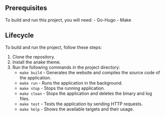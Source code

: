 ## Prerequisites 

To build and run this project, you will need: - Go-Hugo - Make

## Lifecycle

To build and run the project, follow these steps:

1. Clone the repository.
2. Install the anake theme.
3. Run the following commands in the project directory:
   - `make build` - Generates the website and compiles the source code of the application.
   - `make run` - Runs the application in the background.
   - `make stop` - Stops the running application.
   - `make clean` - Stops the application and deletes the binary and log files.
   - `make test` - Tests the application by sending HTTP requests.
   - `make help` - Shows the available targets and their usage.